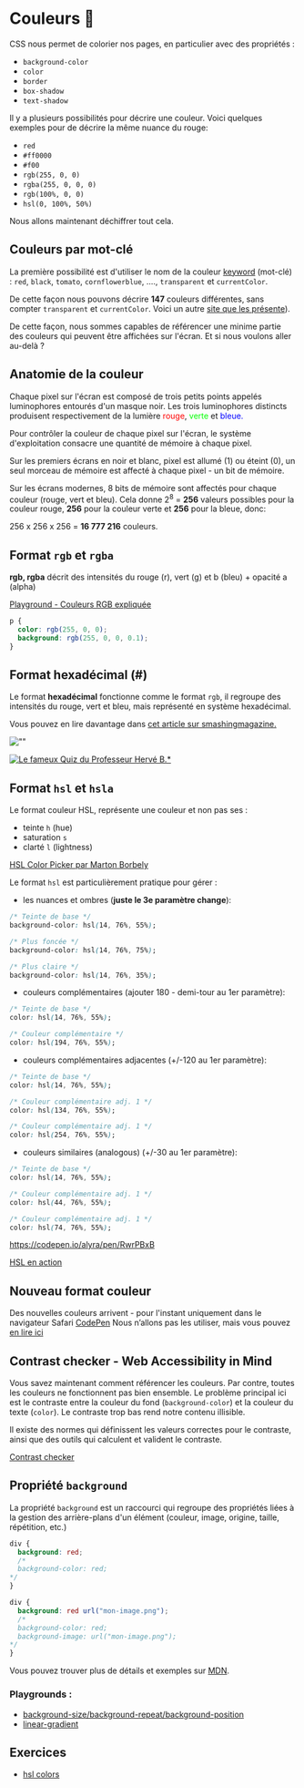 # Couleurs 🌈

CSS nous permet de colorier nos pages, en particulier avec des propriétés :

- `background-color`
- `color`
- `border`
- `box-shadow`
- `text-shadow`

Il y a plusieurs possibilités pour décrire une couleur. Voici quelques exemples pour de décrire la même nuance du rouge:

- `red`
- `#ff0000`
- `#f00`
- `rgb(255, 0, 0)`
- `rgba(255, 0, 0, 0)`
- `rgb(100%, 0, 0)`
- `hsl(0, 100%, 50%)`

Nous allons maintenant déchiffrer tout cela.

## Couleurs par mot-clé

La première possibilité est d'utiliser le nom de la couleur [keyword](https://developer.mozilla.org/fr/docs/Web/CSS/Type_color#Les_mots-cl%C3%A9s) (mot-clé) : `red`, `black`, `tomato`, `cornflowerblue`, ...., `transparent` et `currentColor`.

De cette façon nous pouvons décrire **147** couleurs différentes, sans compter `transparent` et `currentColor`. Voici un autre [site que les présente](http://www.colors.commutercreative.com/)).

De cette façon, nous sommes capables de référencer une minime partie des couleurs qui peuvent être affichées sur l'écran. Et si nous voulons aller au-delà ?

## Anatomie de la couleur

Chaque pixel sur l'écran est composé de trois petits points appelés luminophores entourés d'un masque noir. Les trois luminophores distincts produisent respectivement de la lumière <span style="color:red;">rouge</span>, <span style="color:lime">verte</span> et <span style="color:blue;">bleue.</span>

Pour contrôler la couleur de chaque pixel sur l'écran, le système d'exploitation consacre une quantité de mémoire à chaque pixel.

Sur les premiers écrans en noir et blanc, pixel est allumé (1) ou éteint (0), un seul morceau de mémoire est affecté à chaque pixel - un bit de mémoire.

Sur les écrans modernes, 8 bits de mémoire sont affectés pour chaque couleur (rouge, vert et bleu). Cela donne 2<sup>8</sup> = **256** valeurs possibles pour la couleur rouge, **256** pour la couleur verte et **256** pour la bleue, donc:

256 x 256 x 256 = **16 777 216** couleurs.

## Format `rgb` et `rgba`

**rgb, rgba** décrit des intensités du rouge (r), vert (g) et b (bleu) + opacité a (alpha)

[Playground - Couleurs RGB expliquée](https://cdpn.io/alyra/debug/b2c543699a8868342fb23ac6c9f6f73d)

```css
p {
  color: rgb(255, 0, 0);
  background: rgb(255, 0, 0, 0.1);
}
```

## Format hexadécimal (#)

Le format **hexadécimal** fonctionne comme le format `rgb`, il regroupe des intensités du rouge, vert et bleu, mais représenté en système hexadécimal.

Vous pouvez en lire davantage dans [cet article sur smashingmagazine.](https://www.smashingmagazine.com/2012/10/the-code-side-of-color/)

![""](https://wptemplates.pehaa.com/assets/alyra/rgbtohex.png)

[![Le fameux Quiz du Professeur Hervé B.*](https://wptemplates.pehaa.com/assets/alyra/quizz-rvb.png)](https://cdpn.io/alyra/debug/616e97467780239fc8927073fe284ec5)

## Format `hsl` et `hsla`

Le format couleur HSL, représente une couleur et non pas ses :

- teinte `h` (hue)
- saturation `s`
- clarté `l` (lightness)

[HSL Color Picker par Marton Borbely](https://codepen.io/HunorMarton/full/dvXVvQ)

Le format `hsl` est particulièrement pratique pour gérer :

- les nuances et ombres (**juste le 3e paramètre change**):

```css
/* Teinte de base */
background-color: hsl(14, 76%, 55%);

/* Plus foncée */
background-color: hsl(14, 76%, 75%);

/* Plus claire */
background-color: hsl(14, 76%, 35%);
```

- couleurs complémentaires (ajouter 180 - demi-tour au 1er paramètre):

```css
/* Teinte de base */
color: hsl(14, 76%, 55%);

/* Couleur complémentaire */
color: hsl(194, 76%, 55%);
```

- couleurs complémentaires adjacentes (+/-120 au 1er paramètre):

```css
/* Teinte de base */
color: hsl(14, 76%, 55%);

/* Couleur complémentaire adj. 1 */
color: hsl(134, 76%, 55%);

/* Couleur complémentaire adj. 1 */
color: hsl(254, 76%, 55%);
```

- couleurs similaires (analogous) (+/-30 au 1er paramètre):

```css
/* Teinte de base */
color: hsl(14, 76%, 55%);

/* Couleur complémentaire adj. 1 */
color: hsl(44, 76%, 55%);

/* Couleur complémentaire adj. 1 */
color: hsl(74, 76%, 55%);
```

https://codepen.io/alyra/pen/RwrPBxB

[HSL en action](https://cdpn.io/alyra/debug/LYpoYPY)

## Nouveau format couleur

Des nouvelles couleurs arrivent - pour l'instant uniquement dans le navigateur Safari [CodePen](https://codepen.io/cssgrid/pen/KKpLBom)
Nous n’allons pas les utiliser, mais vous pouvez [en lire ici](https://webkit.org/blog/10042/wide-gamut-color-in-css-with-display-p3/)

## Contrast checker - Web Accessibility in Mind

Vous savez maintenant comment référencer les couleurs. Par contre, toutes les couleurs ne fonctionnent pas bien ensemble. Le problème principal ici est le contraste entre la couleur du fond (`background-color`) et la couleur du texte (`color`). Le contraste trop bas rend notre contenu illisible.

Il existe des normes qui définissent les valeurs correctes pour le contraste, ainsi que des outils qui calculent et valident le contraste.

[Contrast checker](https://webaim.org/resources/contrastchecker/)

## Propriété `background`

La propriété `background` est un raccourci qui regroupe des propriétés liées à la gestion des arrière-plans d'un élément (couleur, image, origine, taille, répétition, etc.)

```css
div {
  background: red;
  /*
  background-color: red;
*/
}
```

```css
div {
  background: red url("mon-image.png");
  /*
  background-color: red;
  background-image: url("mon-image.png");
*/
}
```

Vous pouvez trouver plus de détails et exemples sur [MDN](https://developer.mozilla.org/fr/docs/Web/CSS/background).

### Playgrounds :

- [background-size/background-repeat/background-position](https://codepen.io/alyra/debug/ExPxpyw)
- [linear-gradient](https://codepen.io/alyra/debug/bGEdmMM)

## Exercices

- [hsl colors](https://codepen.io/alyra/pen/JjGdBwM)
